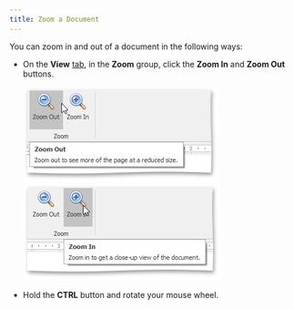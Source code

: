 ```yaml
---
title: Zoom a Document
---
```

You can zoom in and out of a document in the following ways:
* On the **View** [ tab](../../../../interface-elements-for-desktop/articles/rich-text-editor/text-editor-ui/ribbon-interface.md), in the **Zoom** group, click the **Zoom In** and **Zoom Out** buttons.
	
	![RTEZoomOut](../../../images/Img121293.png) ![RTEZoomIn](../../../images/Img121292.png)
* Hold the **CTRL** button and rotate your mouse wheel.